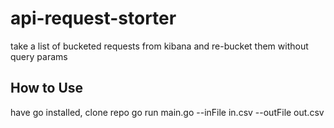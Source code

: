 # api-request-storter
take a list of bucketed requests from kibana and re-bucket them without query params

## How to Use
have go installed, clone repo
go run main.go --inFile in.csv --outFile out.csv
